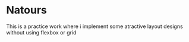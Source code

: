 # Natours
This is a practice work where i implement some atractive layout designs without using flexbox or grid
